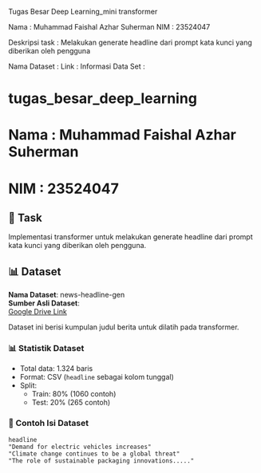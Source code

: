 
Tugas Besar Deep Learning_mini transformer

Nama : Muhammad Faishal Azhar Suherman
NIM : 23524047

Deskripsi task : Melakukan generate headline dari prompt kata kunci yang diberikan oleh pengguna

Nama Dataset : 
Link :
Informasi Data Set :

# tugas_besar_deep_learning

# Nama : Muhammad Faishal Azhar Suherman
# NIM : 23524047


## 🧠 Task
Implementasi transformer untuk melakukan generate headline dari prompt kata kunci yang diberikan oleh pengguna.

## 📊 Dataset
**Nama Dataset**: news-headline-gen  
**Sumber Asli Dataset**:  
[Google Drive Link](https://drive.google.com/file/d/1pfiFxavW9NAKZiP0-R2eCijyPApL1ITz/view?usp=sharing)

Dataset ini berisi kumpulan judul berita untuk dilatih pada transformer.

### 📊 Statistik Dataset
- Total data: 1.324 baris
- Format: CSV (`headline` sebagai kolom tunggal)
- Split: 
  - Train: 80% (1060 contoh)  
  - Test: 20% (265 contoh)

### 📄 Contoh Isi Dataset
```csv
headline
"Demand for electric vehicles increases"
"Climate change continues to be a global threat"
"The role of sustainable packaging innovations....."

